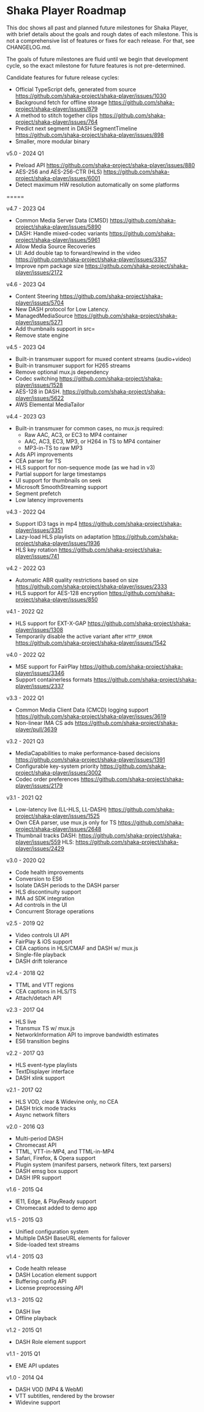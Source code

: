 # Shaka Player Roadmap

This doc shows all past and planned future milestones for Shaka Player, with
brief details about the goals and rough dates of each milestone.  This is not a
comprehensive list of features or fixes for each release.  For that, see
CHANGELOG.md.

The goals of future milestones are fluid until we begin that development cycle,
so the exact milestone for future features is not pre-determined.

Candidate features for future release cycles:
 - Official TypeScript defs, generated from source
   https://github.com/shaka-project/shaka-player/issues/1030
 - Background fetch for offline storage
   https://github.com/shaka-project/shaka-player/issues/879
 - A method to stitch together clips
   https://github.com/shaka-project/shaka-player/issues/764
 - Predict next segment in DASH SegmentTimeline
   https://github.com/shaka-project/shaka-player/issues/898
 - Smaller, more modular binary

v5.0 - 2024 Q1
 - Preload API
   https://github.com/shaka-project/shaka-player/issues/880
 - AES-256 and AES-256-CTR (HLS)
   https://github.com/shaka-project/shaka-player/issues/6001
 - Detect maximum HW resolution automatically on some platforms

=====

v4.7 - 2023 Q4
 - Common Media Server Data (CMSD)
   https://github.com/shaka-project/shaka-player/issues/5890
 - DASH: Handle mixed-codec variants
   https://github.com/shaka-project/shaka-player/issues/5961
 - Allow Media Source Recoveries
 - UI: Add double tap to forward/rewind in the video
   https://github.com/shaka-project/shaka-player/issues/3357
 - Improve npm package size
   https://github.com/shaka-project/shaka-player/issues/2172

v4.6 - 2023 Q4
 - Content Steering
   https://github.com/shaka-project/shaka-player/issues/5704
 - New DASH protocol for Low Latency.
 - ManagedMediaSource
   https://github.com/shaka-project/shaka-player/issues/5271
 - Add thumbnails support in src=
 - Remove state engine

v4.5 - 2023 Q4
 - Built-in transmuxer support for muxed content streams (audio+video)
 - Built-in transmuxer support for H265 streams
 - Remove optional mux.js dependency
 - Codec switching
   https://github.com/shaka-project/shaka-player/issues/1528
 - AES-128 in DASH.
   https://github.com/shaka-project/shaka-player/issues/5622
 - AWS Elemental MediaTailor

v4.4 - 2023 Q3
 - Built-in transmuxer for common cases, no mux.js required:
   - Raw AAC, AC3, or EC3 to MP4 container
   - AAC, AC3, EC3, MP3, or H264 in TS to MP4 container
   - MP3-in-TS to raw MP3
 - Ads API improvements
 - CEA parser for TS
 - HLS support for non-sequence mode (as we had in v3)
 - Partial support for large timestamps
 - UI support for thumbnails on seek
 - Microsoft SmoothStreaming support
 - Segment prefetch
 - Low latency improvements

v4.3 - 2022 Q4
 - Support ID3 tags in mp4
   https://github.com/shaka-project/shaka-player/issues/3351
 - Lazy-load HLS playlists on adaptation
   https://github.com/shaka-project/shaka-player/issues/1936
 - HLS key rotation
   https://github.com/shaka-project/shaka-player/issues/741

v4.2 - 2022 Q3
 - Automatic ABR quality restrictions based on size
   https://github.com/shaka-project/shaka-player/issues/2333
 - HLS support for AES-128 encryption
   https://github.com/shaka-project/shaka-player/issues/850

v4.1 - 2022 Q2
 - HLS support for EXT-X-GAP
   https://github.com/shaka-project/shaka-player/issues/1308
 - Temporarily disable the active variant after `HTTP_ERROR`
   https://github.com/shaka-project/shaka-player/issues/1542

v4.0 - 2022 Q2
 - MSE support for FairPlay
   https://github.com/shaka-project/shaka-player/issues/3346
 - Support containerless formats
   https://github.com/shaka-project/shaka-player/issues/2337

v3.3 - 2022 Q1
 - Common Media Client Data (CMCD) logging support
   https://github.com/shaka-project/shaka-player/issues/3619
 - Non-linear IMA CS ads
   https://github.com/shaka-project/shaka-player/pull/3639

v3.2 - 2021 Q3
 - MediaCapabilities to make performance-based decisions
   https://github.com/shaka-project/shaka-player/issues/1391
 - Configurable key-system priority
   https://github.com/shaka-project/shaka-player/issues/3002
 - Codec order preferences
   https://github.com/shaka-project/shaka-player/issues/2179

v3.1 - 2021 Q2
 - Low-latency live (LL-HLS, LL-DASH)
   https://github.com/shaka-project/shaka-player/issues/1525
 - Own CEA parser, use mux.js only for TS
   https://github.com/shaka-project/shaka-player/issues/2648
 - Thumbnail tracks
   DASH: https://github.com/shaka-project/shaka-player/issues/559
   HLS: https://github.com/shaka-project/shaka-player/issues/2429

v3.0 - 2020 Q2
 - Code health improvements
 - Conversion to ES6
 - Isolate DASH periods to the DASH parser
 - HLS discontinuity support
 - IMA ad SDK integration
 - Ad controls in the UI
 - Concurrent Storage operations

v2.5 - 2019 Q2
 - Video controls UI API
 - FairPlay & iOS support
 - CEA captions in HLS/CMAF and DASH w/ mux.js
 - Single-file playback
 - DASH drift tolerance

v2.4 - 2018 Q2
 - TTML and VTT regions
 - CEA captions in HLS/TS
 - Attach/detach API

v2.3 - 2017 Q4
 - HLS live
 - Transmux TS w/ mux.js
 - NetworkInformation API to improve bandwidth estimates
 - ES6 transition begins

v2.2 - 2017 Q3
 - HLS event-type playlists
 - TextDisplayer interface
 - DASH xlink support

v2.1 - 2017 Q2
 - HLS VOD, clear & Widevine only, no CEA
 - DASH trick mode tracks
 - Async network filters

v2.0 - 2016 Q3
 - Multi-period DASH
 - Chromecast API
 - TTML, VTT-in-MP4, and TTML-in-MP4
 - Safari, Firefox, & Opera support
 - Plugin system (manifest parsers, network filters, text parsers)
 - DASH emsg box support
 - DASH IPR support

v1.6 - 2015 Q4
 - IE11, Edge, & PlayReady support
 - Chromecast added to demo app

v1.5 - 2015 Q3
 - Unified configuration system
 - Multiple DASH BaseURL elements for failover
 - Side-loaded text streams

v1.4 - 2015 Q3
 - Code health release
 - DASH Location element support
 - Buffering config API
 - License preprocessing API

v1.3 - 2015 Q2
 - DASH live
 - Offline playback

v1.2 - 2015 Q1
 - DASH Role element support

v1.1 - 2015 Q1
 - EME API updates

v1.0 - 2014 Q4
 - DASH VOD (MP4 & WebM)
 - VTT subtitles, rendered by the browser
 - Widevine support
